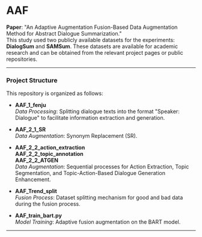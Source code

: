 # AAF
**Paper**: "An Adaptive Augmentation Fusion-Based Data Augmentation Method for Abstract Dialogue Summarization."  
This study used two publicly available datasets for the experiments: **DialogSum** and **SAMSum**. These datasets are available for academic research and can be obtained from the relevant project pages or public repositories.

---

### **Project Structure**

This repository is organized as follows:

- **AAF_1_fenju**  
  _Data Processing_: Splitting dialogue texts into the format "Speaker: Dialogue" to facilitate information extraction and generation.

- **AAF_2_1_SR**  
  _Data Augmentation_: Synonym Replacement (SR).

- **AAF_2_2_action_extraction**  
  **AAF_2_2_topic_annotation**  
  **AAF_2_2_ATGEN**  
  _Data Augmentation_: Sequential processes for Action Extraction, Topic Segmentation, and Topic-Action-Based Dialogue Generation Enhancement.

- **AAF_Trend_split**  
  _Fusion Process_: Dataset splitting mechanism for good and bad data during the fusion process.

- **AAF_train_bart.py**  
  _Model Training_: Adaptive fusion augmentation on the BART model.

---


